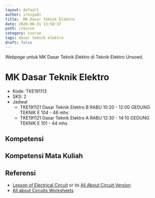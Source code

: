 ```yaml
---
layout: default
author: irosyadi
title:  MK Dasar Teknik Elektro
date: 2020-08-31 13:58:37
path: /course
category: course
tags: dasar teknik elektro
draft: false
---
```


_Webpage_ untuk MK Dasar Teknik Elektro di Teknik Elektro Unsoed.

# MK Dasar Teknik Elektro
- Kode: TKE191113
- SKS: 2
- Jadwal
    - TKE191121 Dasar Teknik Elektro B RABU 10:20 - 12:00 GEDUNG TEKNIK E 104 - 46 mhs
    - TKE191121 Dasar Teknik Elektro A RABU 12:30 - 14:10 GEDUNG TEKNIK E 101 - 44 mhs

## Kompetensi


## Kompetensi Mata Kuliah


## Referensi
-  [Lesson of Electrical Circuit](https://www.ibiblio.org/kuphaldt/electricCircuits/) or its [All About Circuit Version](https://www.allaboutcircuits.com/textbook/)
- [All about Circuits Worksheets](https://www.allaboutcircuits.com/worksheets/)